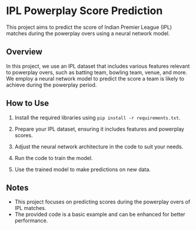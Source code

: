 # IPL Powerplay Score Prediction

This project aims to predict the score of Indian Premier League (IPL) matches during the powerplay overs using a neural network model.

## Overview

In this project, we use an IPL dataset that includes various features relevant to powerplay overs, such as batting team, bowling team, venue, and more. We employ a neural network model to predict the score a team is likely to achieve during the powerplay period.



## How to Use

1. Install the required libraries using `pip install -r requirements.txt`.

2. Prepare your IPL dataset, ensuring it includes features and powerplay scores.

3. Adjust the neural network architecture in the code to suit your needs.

4. Run the code to train the model.

5. Use the trained model to make predictions on new data.

## Notes

- This project focuses on predicting scores during the powerplay overs of IPL matches.
- The provided code is a basic example and can be enhanced for better performance.



